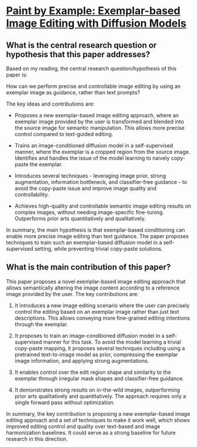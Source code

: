 # [Paint by Example: Exemplar-based Image Editing with Diffusion Models](https://arxiv.org/abs/2211.13227)

## What is the central research question or hypothesis that this paper addresses?

 Based on my reading, the central research question/hypothesis of this paper is:

How can we perform precise and controllable image editing by using an exemplar image as guidance, rather than text prompts? 

The key ideas and contributions are:

- Proposes a new exemplar-based image editing approach, where an exemplar image provided by the user is transformed and blended into the source image for semantic manipulation. This allows more precise control compared to text-guided editing.

- Trains an image-conditioned diffusion model in a self-supervised manner, where the exemplar is a cropped region from the source image. Identifies and handles the issue of the model learning to naively copy-paste the exemplar. 

- Introduces several techniques - leveraging image prior, strong augmentation, information bottleneck, and classifier-free guidance - to avoid the copy-paste issue and improve image quality and controllability.

- Achieves high-quality and controllable semantic image editing results on complex images, without needing image-specific fine-tuning. Outperforms prior arts quantitatively and qualitatively.

In summary, the main hypothesis is that exemplar-based conditioning can enable more precise image editing than text guidance. The paper proposes techniques to train such an exemplar-based diffusion model in a self-supervised setting, while preventing trivial copy-paste solutions.


## What is the main contribution of this paper?

 This paper proposes a novel exemplar-based image editing approach that allows semantically altering the image content according to a reference image provided by the user. The key contributions are:

1. It introduces a new image editing scenario where the user can precisely control the editing based on an exemplar image rather than just text descriptions. This allows conveying more fine-grained editing intentions through the exemplar. 

2. It proposes to train an image-conditioned diffusion model in a self-supervised manner for this task. To avoid the model learning a trivial copy-paste mapping, it proposes several techniques including using a pretrained text-to-image model as prior, compressing the exemplar image information, and applying strong augmentations. 

3. It enables control over the edit region shape and similarity to the exemplar through irregular mask shapes and classifier-free guidance.

4. It demonstrates strong results on in-the-wild images, outperforming prior arts qualitatively and quantitatively. The approach requires only a single forward pass without optimization.

In summary, the key contribution is proposing a new exemplar-based image editing approach and a set of techniques to make it work well, which shows improved editing control and quality over text-based and image harmonization baselines. It could serve as a strong baseline for future research in this direction.

